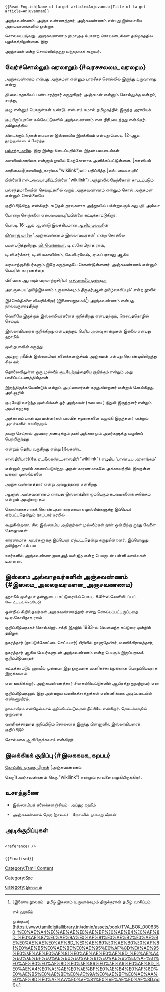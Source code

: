```{=mediawiki}
{{Read English|Name of target article=Anjuvannam|Title of target article=Anjuvannam}}
```
அஞ்சுவண்ணம்: அஞ்சு வண்ணத்தார், அஞ்சுவண்ணம் என்பது இஸ்லாமிய அடையாளங்களில் ஒன்றாக
சொல்லப்படுவது. அஞ்சுவண்ணம் ஜமாஅத் போன்ற சொல்லாட்சிகள் தமிழகத்தில் புழக்கத்திலுள்ளன. இது
அஞ்சுமன் என்ற சொல்லிலிருந்து வந்ததாகக் கூறுவர்.

## வேர்ச்சொல்லும் வரலாறும் {#வரசசலலம_வரலறம}

அஞ்சுவண்ணம் என்பது அஞ்சுமன் என்னும் பாரசீகச் சொல்லில் இருந்து உருவானது என்று
தி.வை.சதாசிவப் பண்டாரத்தார் கருதுகிறார். அஞ்சுமன் என்னும் சொல்லுக்கு மன்றம், சாத்து,
குழு என்னும் பொருள்கள் உண்டு. எஸ்.எம்.கமால் தமிழகத்தில் இருந்த அராபியக்
குடியிருப்புகளே கல்வெட்டுகளில் அஞ்சுவண்ணம் என திரிபடைந்தது என்கிறார். தமிழகத்தில்
கிடைக்கும் தொன்மையான இஸ்லாமிய இலக்கியம் என்பது பொ.யு. 12-ஆம் நூற்றாண்டைச் சேர்ந்த
[பல்சந்த மாலை](பல்சந்த_மாலை "wikilink"). இது இன்று கிடைப்பதில்லை. இதன் பலபாடல்கள்
களவியல்காரிகை என்னும் நூலில் மேற்கோளாக அளிக்கப்பட்டுள்ளன. [களவியல்
காரிகைய](களவியற்_காரிகை "wikilink")ை பதிப்பித்த [எஸ். வையாபுரிப்
பிள்ளை](எஸ்._வையாபுரிப்_பிள்ளை "wikilink") அந்நூலில் மேற்கோள் காட்டப்படும்
பல்சந்தமாலையின் செய்யுட்களில் வரும் அஞ்சுவண்ணம் என்னும் சொல் அஞ்சுமன் என்னும் சொல்லையே
குறிப்பிடுகிறது என்கிறார். கூடுதல் தரவுகளாக அந்நூலில் பயின்றுவரும் கலுபதி, அல்லா
போன்ற சொற்களை எஸ்.வையாபுரிப்பிள்ளை சுட்டிக்காட்டுகிறார்.

பொ.யு. 16-ஆம் ஆண்டு இலக்கியமான [ஆலிப் புலவர](ஆலிப்_புலவர் "wikilink")ின்
[மிஃராஜ் மாலை](மிஃராஜ்_மாலை "wikilink") \'அஞ்சுவண்ணம் இஸ்லாமவர்கள்\' என்ற சொல்லை
பயன்படுத்துகிறது. [வி. வெங்கய்யா](வி._வெங்கய்யா "wikilink"), டி.ஏ.கோபிநாத ராவ்,
டி.வி.சர்க்கார், டி.வி.மகாலிங்கம், கே.வி.ரமேஷ், ஏ.சுப்பராயலு ஆகிய
வரலாற்றாசிரியர்களும் இதே கருத்தையே கொண்டுள்ளனர். அஞ்சுவண்ணம் என்னும் பெயரின் காரணத்தை
விரிவாக ஆராயும் வரலாற்றாசிரியர் [எச்.ஹாமீம் முஸ்தபா](எச்.ஹாமீம்_முஸ்தபா "wikilink")
அவருடைய \'தமிழ்இசுலாம் உருவாக்கமும் திருகுர்ஆன் தமிழ்வாசிப்பும்\' என்ற நூலில்
இச்செய்திகளை விவரிக்கிறார் (இணையநூலகம்[^1]) அஞ்சுவண்ணம் என்பது நால்வருணத்திற்கு
வெளியே இருக்கும் இஸ்லாமியர்களைக் குறிக்கிறது என்பதற்கும், நெசவுத்தொழில் செய்யும்
இஸ்லாமியரைக் குறிக்கிறது என்பதற்கும் பெரிய அளவு சான்றுகள் இல்லை என்பது ஹாமீம்
முஸ்தபாவின் கருத்து.

அப்துற் ரகீமின் இஸ்லாமியக் கலைக்களஞ்சியம் அஞ்சுமன் என்பது தொண்டியிலிருந்து சில கல்
தொலைவிலுள்ள ஒரு முஸ்லீம் குடியேற்றத்தையே குறிக்கும் என்றும் அது பாசிப்பட்டணத்தில்தான்
இருந்திருக்க வேண்டும் என்றும் ஆய்வாளர்கள் கருதுகின்றனர் என்றும் சொல்கிறது. அவ்வூரில்
குடியேறி வாழ்ந்த முஸ்லீம்கள் ஓர் அஞ்சுமன் (சபையை) நிறுவி இருந்தனர் என்றும் அவர்களுக்கு
அக்காலப் பாண்டிய மன்னர்கள் பலவித சலுகைகளை வழங்கி இருந்தனர் என்றும் அவர்களில் எவரேனும்
தவறு செய்தால் அவரை தண்டிக்கும் தனி அதிகாரமும் அவர்களுக்கு வழங்கப் பெற்றிருந்தது
என்றும் தெரிய வருகிறது என்று [நீலகண்ட
சாஸ்திரியார்](கே.ஏ._நீலகண்ட_சாஸ்திரி "wikilink") எழுதிய \'பாண்டிய அரசாங்கம்'
என்னும் நூலில் காணப்படுகிறது. அதன் காரணமாகவே அக்காலத்தில் இங்குள்ள மக்கள் முஸ்லீம்களை
அஞ்சு வண்ணத்தார் என்று அழைத்தனர் என்கிறது

ஆனால் அஞ்சுவண்ணம் என்பது இஸ்லாத்தின் ஐம்பெரும் கடமைகளைக் குறிக்கும் என்றும் அவற்றை தம்
கொள்கைகளாகக் கொண்டதன் காரணமாக முஸ்லீம்களுக்கு இப்பெயர் ஏற்பட்டதென்றும் நாட்டார் மரபில்
கூறுகின்றனர். சில இஸ்லாமிய அறிஞர்கள் முஸ்லீம்கள் நாள் ஒன்றிற்கு ஐந்து வேளை தொழுவதன்
காரணமாக அவர்களுக்கு இப்பெயர் ஏற்பட்டதென்று கருதுகின்றனர். இப்பொழுது தமிழ்நாட்டில் பல
ஊர்களில் அஞ்சுவண்ண ஜமாஅத் மஸ்ஜித் என்ற பெயருடன் பள்ளி வாயில்கள் உள்ளன.

## இஸ்லாம் அல்லாதவர்களின் அஞ்சுவண்ணம் {#இஸலம_அலலதவரகளன_அஞசவணணம}

ஹாமீம் முஸ்தபா தன்னுடைய கட்டுரையில் பொ.யு. 849-ல் வெளியிடப்பட்ட கோட்டயம்செப்பேடு
ஒன்றில் கிறிஸ்தவர்கள் அஞ்சுவண்ணத்தார் என்று சொல்லப்பட்டிருப்பதை டி.ஏ.கோபிநாத ராவ்
குறிப்பிடுவதாகச் சொல்கிறார். சக்தி இதழில் 1983-ல் வெளிவந்த கட்டுரை ஒன்றில் தமிழக
நகரத்தார் (நாட்டுக்கோட்டை செட்டியார்) பிரிவில் நானாதேசிகர், மணிக்கிராமத்தார்,
நகரத்தார் ஆகிய பெயர்களுடன் அஞ்சுவண்ணம் என்ற பெயரும் இருப்பதாகக் குறிப்பிடுவதைச்
சுட்டிக்காட்டும் ஹாமீம் முஸ்தபா இது ஒருவகை வணிகச்சாத்துக்கான பொதுப்பெயராக இருக்கலாம்
என ஊகிக்கிறார். அஞ்சுவண்ணத்தார் சில கல்வெட்டுகளில் ஆயிரத்து ஐநூற்றுவர் என
குறிப்பிடுவதனால் இது அன்றைய வணிகச்சாத்துக்கள் எண்ணிக்கை அடிப்படையில் எண்ணாயிரம்,
நாலாயிரம் என்றெல்லாம் குறிப்பிடப்படுவதன் நீட்சியே என்கிறார். தொடக்கத்தில் ஒருவகை
வணிகச்சாத்தை குறிப்பிடும் சொல்லாக இருந்து பின்னாளில் இஸ்லாமியரைக் குறிப்பிடும்
சொல்லாக ஆகியிருக்கலாம் என்கிறார்.

## இலக்கியக் குறிப்பு {#இலககயக_கறபப}

[தோப்பில் முகமது மீரான்](தோப்பில்_முகமது_மீரான் "wikilink") [அஞ்சுவண்ணம்
தெரு](அஞ்சுவண்ணம்_தெரு "wikilink") என்னும் நாவலை எழுதியிருக்கிறார்.

## உசாத்துணை

-   இஸ்லாமியக் கலைக்களஞ்சியம்- அப்துற் றஹீம்
-   அஞ்சுவண்ணம் தெரு (நாவல்) - தோப்பில் முகமது மீரான்

## அடிக்குறிப்புகள்

```{=html}
<references />
```
```{=mediawiki}
{{Finalised}}
```
[Category:Tamil Content](Category:Tamil_Content "wikilink")
[Category:Spc](Category:Spc "wikilink")
[Category:இஸ்லாம்](Category:இஸ்லாம் "wikilink")

[^1]: [இணைய நூலகம்- தமிழ் இசுலாம் உருவாக்கமும் திருக்குரான் தமிழ் வாசிப்பும்-
    எச்.ஹாமீம்
    முஸ்தபா](https://www.tamildigitallibrary.in/admin/assets/book/TVA_BOK_0006350_%E0%AE%A4%E0%AE%AE%E0%AE%BF%E0%AE%B4%E0%AF%8D_%E0%AE%87%E0%AE%9A%E0%AF%81%E0%AE%B2%E0%AE%BE%E0%AE%AE%E0%AF%8D_%E0%AE%89%E0%AE%B0%E0%AF%81%E0%AE%B5%E0%AE%BE%E0%AE%95%E0%AF%8D%E0%AE%95%E0%AE%AE%E0%AF%81%E0%AE%AE%E0%AF%8D_%E0%AE%A4%E0%AE%BF%E0%AE%B0%E0%AF%81%E0%AE%95%E0%AF%81%E0%AE%B0%E0%AF%8D%E0%AE%86%E0%AE%A9%E0%AF%8D_%E0%AE%A4%E0%AE%AE%E0%AE%BF%E0%AE%B4%E0%AF%8D%E0%AE%B5%E0%AE%BE%E0%AE%9A%E0%AE%BF%E0%AE%AA%E0%AF%8D%E0%AE%AA%E0%AF%81%E0%AE%AE%E0%AF%8D.pdf)
